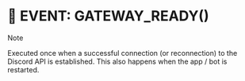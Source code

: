 # 📣 EVENT: GATEWAY_READY()

> [!NOTE]
> Executed once when a successful connection (or reconnection) to the Discord API is established. This also happens when the app / bot is restarted.



